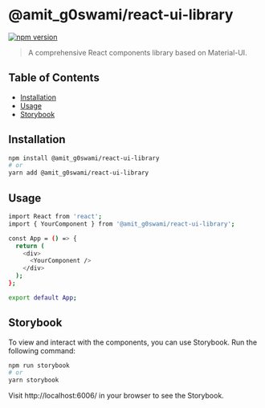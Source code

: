 # @amit_g0swami/react-ui-library

[![npm version](https://badge.fury.io/js/%40amit_g0swami%2Freact-ui-library.svg)](https://badge.fury.io/js/%40amit_g0swami%2Freact-ui-library)

> A comprehensive React components library based on Material-UI.

## Table of Contents

- [Installation](#installation)
- [Usage](#usage)
- [Storybook](#storybook)

## Installation

```bash
npm install @amit_g0swami/react-ui-library
# or
yarn add @amit_g0swami/react-ui-library
```

## Usage

```bash
import React from 'react';
import { YourComponent } from '@amit_g0swami/react-ui-library';

const App = () => {
  return (
    <div>
      <YourComponent />
    </div>
  );
};

export default App;
```

## Storybook

To view and interact with the components, you can use Storybook. Run the following command:

```bash
npm run storybook
# or
yarn storybook
```

Visit http://localhost:6006/ in your browser to see the Storybook.
